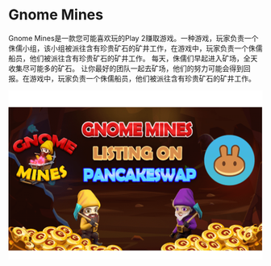# Gnome Mines

Gnome Mines是一款您可能喜欢玩的Play 2赚取游戏。一种游戏，玩家负责一个侏儒小组，该小组被派往含有珍贵矿石的矿井工作，在游戏中，玩家负责一个侏儒船员，他们被派往含有珍贵矿石的矿井工作。
每天，侏儒们早起进入矿场，全天收集尽可能多的矿石。
让你最好的团队一起去矿场，他们的努力可能会得到回报。在游戏中，玩家负责一个侏儒船员，他们被派往含有珍贵矿石的矿井工作。

![gnomemines-dapp-games-bsc-image1_6d7ba7fc427bc85679ad9d25767ff1b2](gnomemines-dapp-games-bsc-image1_6d7ba7fc427bc85679ad9d25767ff1b2.png)
